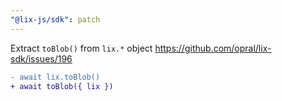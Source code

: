 ```yaml
---
"@lix-js/sdk": patch
---
```


Extract `toBlob()` from `lix.*` object https://github.com/opral/lix-sdk/issues/196

```diff
- await lix.toBlob()
+ await toBlob({ lix })
```
